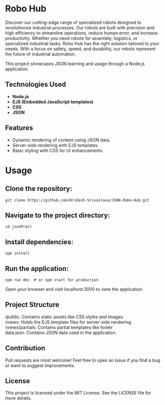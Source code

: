 # Robo Hub

Discover our cutting-edge range of specialized robots designed to revolutionize industrial processes. Our robots are built with precision and high efficiency to streamline operations, reduce human error, and increase productivity. Whether you need robots for assembly, logistics, or specialized industrial tasks, Robo Hub has the right solution tailored to your needs. With a focus on safety, speed, and durability, our robots represent the future of industrial automation.

This project showcases JSON learning and usage through a Node.js application.

## Technologies Used

- **Node.js**
- **EJS (Embedded JavaScript templates)**
- **CSS**
- **JSON**

## Features

- Dynamic rendering of content using JSON data.
- Server-side rendering with EJS templates.
- Basic styling with CSS for UI enhancements.

<h1>Usage</h1> 

## **Clone the repository:**

   ```
   git clone https://github.com/Hridesh-Srivastava/JSON-Robo-Hub.git
   ```
## Navigate to the project directory:
```
cd jsonPract
```
## Install dependencies:
```
npm install
```
## Run the application:

```
npm run dev  # or npm start for production
```
Open your browser and visit localhost:3000 to view the application.

## Project Structure
/public: Contains static assets like CSS styles and images.
<br>
/views: Holds the EJS template files for server-side rendering.
<br>
/views/partials: Contains partial templates like footer
<br>
data.json: Contains JSON data used in the application.

## Contribution
Pull requests are most welcome! Feel free to open an issue if you find a bug or want to suggest improvements.

## License
This project is licensed under the MIT License. See the LICENSE file for more details.
